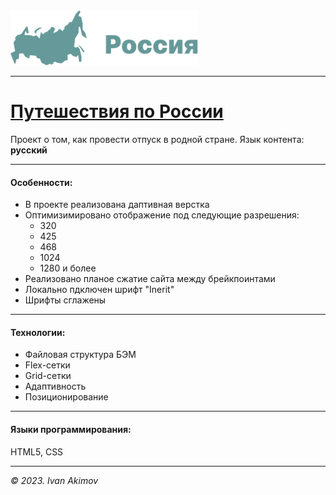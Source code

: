 <img src="./images/readme-header.svg" width="300">

________
# [Путешествия по России](https://practicum.yandex.ru/)
Проект о том, как провести отпуск в родной стране.
Язык контента: **русский**
________
#### Особенности:
* В проекте реализована даптивная верстка
* Оптимизимировано отображение под следующие разрешения:
  + 320
  + 425
  + 468
  + 1024
  + 1280 и более
* Реализовано планое сжатие сайта между брейкпоинтами
* Локально пдключен шрифт "Inerit"
* Шрифты сглажены
________
#### Технологии:
* Файловая структура БЭМ
* Flex-сетки
* Grid-сетки
* Адаптивность
* Позиционирование
________
#### Языки программирования:
HTML5, CSS
***
*© 2023. Ivan Akimov*
